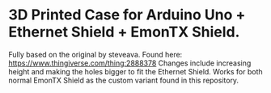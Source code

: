 # 3D Printed Case for Arduino Uno + Ethernet Shield + EmonTX Shield.

Fully based on the original by steveava. Found here: https://www.thingiverse.com/thing:2888378
Changes include increasing height and making the holes bigger to fit the Ethernet Shield. 
Works for both normal EmonTX Shield as the custom variant found in this repository. 
